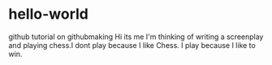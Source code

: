# hello-world
github tutorial on githubmaking
Hi its me I'm thinking of writing a screenplay and playing chess.I dont play because I like Chess. I play because I like to win.
